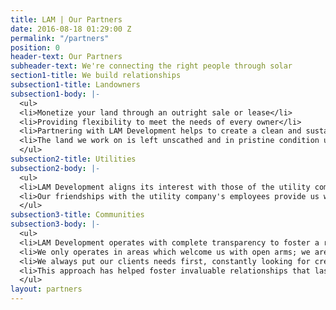 ```yaml
---
title: LAM | Our Partners
date: 2016-08-18 01:29:00 Z
permalink: "/partners"
position: 0
header-text: Our Partners
subheader-text: We're connecting the right people through solar
section1-title: We build relationships
subsection1-title: Landowners
subsection1-body: |-
  <ul>
  <li>Monetize your land through an outright sale or lease</li>
  <li>Providing flexibility to meet the needs of every owner</li>
  <li>Partnering with LAM Development helps to create a clean and sustainable future for generations to come</li>
  <li>The land we work on is left unscathed and in pristine condition upon departure</li>
  </ul>
subsection2-title: Utilities
subsection2-body: |-
  <ul>
  <li>LAM Development aligns its interest with those of the utility companies in which we operate to ensure an efficient and pleasant relationship throughout the development process
  <li>Our friendships with the utility company's employees provide us with a distinct comparative advantage to that of our competitors
  </ul>
subsection3-title: Communities
subsection3-body: |-
  <ul>
  <li>LAM Development operates with complete transparency to foster a relationship of trust; the crux of our business
  <li>We only operates in areas which welcome us with open arms; we are not looking to crash any parties
  <li>We always put our clients needs first, constantly looking for creative ways to generate value for them
  <li>This approach has helped foster invaluable relationships that last well beyond our business association
  </ul>
layout: partners
---
```


